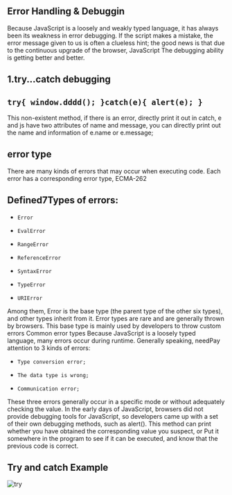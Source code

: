 Error Handling & Debuggin
-----

Because JavaScript is a loosely and weakly typed language, it has always been its weakness in error debugging. If the script makes a mistake, the error message given to us is often a clueless hint; the good news is that due to the continuous upgrade of the browser, JavaScript The debugging ability is getting better and better.


## 1.try...catch debugging

``try{
   window.dddd();
}catch(e){
   alert(e);
}``
------

This non-existent method, if there is an error, directly print it out in catch, e and js have two attributes of name and message, you can directly print out the name and information of e.name or e.message;

## error type

There are many kinds of errors that may occur when executing code. Each error has a corresponding error type, ECMA-262

Defined7Types of errors:
----
* ``Error``

* ``EvalError``

* ``RangeError``

* ``ReferenceError``

* ``SyntaxError``

* ``TypeError``

* ``URIError``

Among them, Error is the base type (the parent type of the other six types), and other types inherit from it. Error types are rare and are generally thrown by browsers. This base type is mainly used by developers to throw custom errors
Common error types
Because JavaScript is a loosely typed language, many errors occur during runtime. Generally speaking, needPay attention to 3 kinds of errors:
* ``Type conversion error;``

* ``The data type is wrong;``

*  ``Communication error;``

These three errors generally occur in a specific mode or without adequately checking the value. In the early days of JavaScript, browsers did not provide debugging tools for JavaScript, so developers came up with a set of their own debugging methods, such as alert(). This method can print whether you have obtained the corresponding value you suspect, or
Put it somewhere in the program to see if it can be executed, and know that the previous code is correct.


## Try and catch Example 

![try](https://image.slidesharecdn.com/015debuggingtechniques-190503093158/95/javascript-chapter-15-debugging-techniques-5-638.jpg?cb=1556876159)

